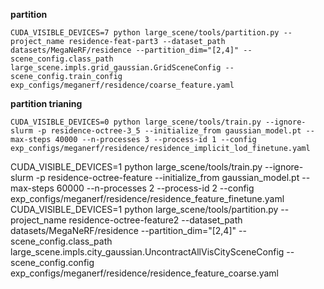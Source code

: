 **partition**

```shell
CUDA_VISIBLE_DEVICES=7 python large_scene/tools/partition.py --project_name residence-feat-part3 --dataset_path datasets/MegaNeRF/residence --partition_dim="[2,4]" --scene_config.class_path large_scene.impls.grid_gaussian.GridSceneConfig --scene_config.train_config exp_configs/meganerf/residence/coarse_feature.yaml
```

**partition trianing**

```shell
CUDA_VISIBLE_DEVICES=0 python large_scene/tools/train.py --ignore-slurm -p residence-octree-3_5 --initialize_from gaussian_model.pt --max-steps 40000 --n-processes 3 --process-id 1 --config exp_configs/meganerf/residence/residence_implicit_lod_finetune.yaml
```

CUDA_VISIBLE_DEVICES=1 python large_scene/tools/train.py --ignore-slurm -p residence-octree-feature --initialize_from gaussian_model.pt --max-steps 60000 --n-processes 2 --process-id 2 --config exp_configs/meganerf/residence/residence_feature_finetune.yaml
CUDA_VISIBLE_DEVICES=1 python large_scene/tools/partition.py --project_name residence-octree-feature2 --dataset_path datasets/MegaNeRF/residence --partition_dim="[2,4]" --scene_config.class_path large_scene.impls.city_gaussian.UncontractAllVisCitySceneConfig --scene_config.config exp_configs/meganerf/residence/residence_feature_coarse.yaml